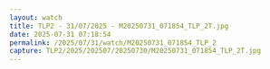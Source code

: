 ```yaml
---
layout: watch
title: TLP2 - 31/07/2025 - M20250731_071854_TLP_2T.jpg
date: 2025-07-31 07:18:54
permalink: /2025/07/31/watch/M20250731_071854_TLP_2
capture: TLP2/2025/202507/20250730/M20250731_071854_TLP_2T.jpg
---
```

